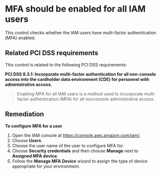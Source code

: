 # MFA should be enabled for all IAM users

This control checks whether the IAM users have multi-factor authentication (MFA) enabled.

## Related PCI DSS requirements

This control is related to the following PCI DSS requirements:

**PCI DSS 8.3.1: Incorporate multi-factor authentication for all non-console access into the cardholder data environment (CDE) for personnel with administrative access.**

> Enabling MFA for all IAM users is a method used to incorporate multi-factor authentication (MFA) for all nonconsole administrative access.

## Remediation

**To configure MFA for a user**

1. Open the IAM console at https://console.aws.amazon.com/iam/.
2. Choose **Users**.
3. Choose the user name of the user to configure MFA for.
4. Choose **Security credentials** and then choose **Manage** next to **Assigned MFA device**.
5. Follow the **Manage MFA Device** wizard to assign the type of device appropriate for your environment.
